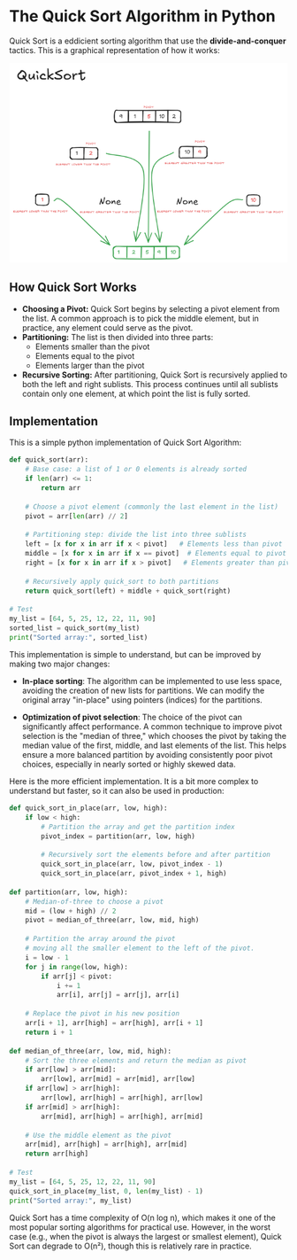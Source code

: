 # The Quick Sort Algorithm in Python

Quick Sort is a eddicient sorting algorithm that use the **divide-and-conquer** tactics. This is a graphical representation of how it works:

![Quick Sort algorithm - visual representation](/SortingAlgorithms/QuickSort/res/quick_sort_visualization.png)

## How Quick Sort Works
- **Choosing a Pivot:** Quick Sort begins by selecting a pivot element from the list. A common approach is to pick the middle element, but in practice, any element could serve as the pivot.
- **Partitioning:** The list is then divided into three parts:
    - Elements smaller than the pivot
    - Elements equal to the pivot
    - Elements larger than the pivot
- **Recursive Sorting:** After partitioning, Quick Sort is recursively applied to both the left and right sublists. This process continues until all sublists contain only one element, at which point the list is fully sorted.


## Implementation
This is a simple python implementation of Quick Sort Algorithm:

```python
def quick_sort(arr):
    # Base case: a list of 1 or 0 elements is already sorted
    if len(arr) <= 1:
        return arr

    # Choose a pivot element (commonly the last element in the list)
    pivot = arr[len(arr) // 2]

    # Partitioning step: divide the list into three sublists
    left = [x for x in arr if x < pivot]   # Elements less than pivot
    middle = [x for x in arr if x == pivot]  # Elements equal to pivot
    right = [x for x in arr if x > pivot]   # Elements greater than pivot

    # Recursively apply quick_sort to both partitions
    return quick_sort(left) + middle + quick_sort(right)

# Test
my_list = [64, 5, 25, 12, 22, 11, 90]
sorted_list = quick_sort(my_list)
print("Sorted array:", sorted_list)
```

This implementation is simple to understand, but can be improved by making two major changes:
- **In-place sorting**: The algorithm can be implemented to use less space, avoiding the creation of new lists for partitions. We can modify the original array "in-place" using pointers (indices) for the partitions.

- **Optimization of pivot selection**: The choice of the pivot can significantly affect performance. A common technique to improve pivot selection is the "median of three," which chooses the pivot by taking the median value of the first, middle, and last elements of the list. This helps ensure a more balanced partition by avoiding consistently poor pivot choices, especially in nearly sorted or highly skewed data.

Here is the more efficient implementation. It is a bit more complex to understand but faster, so it can also be used in production:
```python
def quick_sort_in_place(arr, low, high):
    if low < high:
        # Partition the array and get the partition index
        pivot_index = partition(arr, low, high)
        
        # Recursively sort the elements before and after partition
        quick_sort_in_place(arr, low, pivot_index - 1)
        quick_sort_in_place(arr, pivot_index + 1, high)

def partition(arr, low, high):
    # Median-of-three to choose a pivot
    mid = (low + high) // 2
    pivot = median_of_three(arr, low, mid, high)
    
    # Partition the array around the pivot
    # moving all the smaller element to the left of the pivot.
    i = low - 1
    for j in range(low, high):
        if arr[j] < pivot:
            i += 1
            arr[i], arr[j] = arr[j], arr[i]
    
    # Replace the pivot in his new position
    arr[i + 1], arr[high] = arr[high], arr[i + 1]
    return i + 1

def median_of_three(arr, low, mid, high):
    # Sort the three elements and return the median as pivot
    if arr[low] > arr[mid]:
        arr[low], arr[mid] = arr[mid], arr[low]
    if arr[low] > arr[high]:
        arr[low], arr[high] = arr[high], arr[low]
    if arr[mid] > arr[high]:
        arr[mid], arr[high] = arr[high], arr[mid]
    
    # Use the middle element as the pivot
    arr[mid], arr[high] = arr[high], arr[mid]
    return arr[high]

# Test
my_list = [64, 5, 25, 12, 22, 11, 90]
quick_sort_in_place(my_list, 0, len(my_list) - 1)
print("Sorted array:", my_list)

```     

Quick Sort has a time complexity of O(n log n), which makes it one of the most popular sorting algorithms for practical use. However, in the worst case (e.g., when the pivot is always the largest or smallest element), Quick Sort can degrade to O(n²), though this is relatively rare in practice.